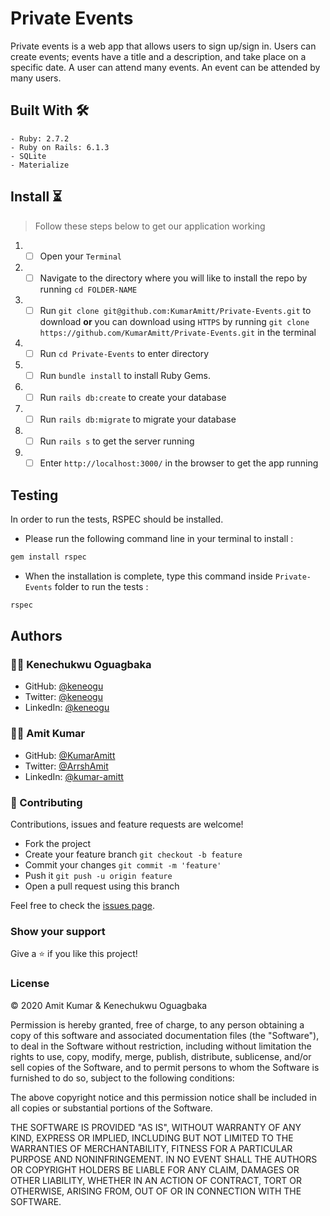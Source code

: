 # Private Events


Private events is a web app that allows users
to sign up/sign in. Users can create events; events have a title and a description, and take
place on a specific date. A user can attend many events. An event can be attended by many
users.


## Built With 🛠

```
- Ruby: 2.7.2
- Ruby on Rails: 6.1.3
- SQLite
- Materialize
```

## Install ⏳

> Follow these steps below to get our application working

1. - [ ] Open your `Terminal`
2. - [ ] Navigate to the directory where you will like to install the repo by running `cd FOLDER-NAME`
3. - [ ] Run `git clone git@github.com:KumarAmitt/Private-Events.git` to download <b>or</b> you can download using `HTTPS` by running `git clone https://github.com/KumarAmitt/Private-Events.git` in the terminal
4. - [ ] Run `cd Private-Events` to enter directory
5. - [ ] Run `bundle install` to install Ruby Gems.
6. - [ ] Run `rails db:create` to create your database
7. - [ ] Run `rails db:migrate` to migrate your database
8. - [ ] Run `rails s` to get the server running
9. - [ ] Enter `http://localhost:3000/` in the browser to get the app running

## Testing

In order to run the tests, RSPEC should be installed.

- Please run the following command line in your terminal to install :

```bash
gem install rspec
```

- When the installation is complete, type this command inside `Private-Events` folder to run the tests :

```bash
rspec
```

## Authors

### 👨‍💻 Kenechukwu Oguagbaka

- GitHub: [@keneogu](https://github.com/keneogu)
- Twitter: [@keneogu](https://twitter.com/keneogu)
- LinkedIn: [@keneogu](https://www.linkedin.com/in/kene-ogu/)

### 👨‍💻 Amit Kumar

- GitHub: [@KumarAmitt](https://github.com/KumarAmitt)
- Twitter: [@ArrshAmit](https://twitter.com/ArrshAmitt)
- LinkedIn: [@kumar-amitt](https://www.linkedin.com/in/kumar-amitt)

### 🤝 Contributing

Contributions, issues and feature requests are welcome!

- Fork the project
- Create your feature branch `git checkout -b feature`
- Commit your changes `git commit -m 'feature'`
- Push it `git push -u origin feature`
- Open a pull request using this branch


Feel free to check the [issues page](https://github.com/KumarAmitt/Private-Events/issues).

### Show your support

Give a ⭐️ if you like this project!

### License

&copy; 2020 Amit Kumar & Kenechukwu Oguagbaka

Permission is hereby granted, free of charge, to any person obtaining a copy
of this software and associated documentation files (the "Software"), to deal
in the Software without restriction, including without limitation the rights
to use, copy, modify, merge, publish, distribute, sublicense, and/or sell
copies of the Software, and to permit persons to whom the Software is
furnished to do so, subject to the following conditions:

The above copyright notice and this permission notice shall be included in all
copies or substantial portions of the Software.

THE SOFTWARE IS PROVIDED "AS IS", WITHOUT WARRANTY OF ANY KIND, EXPRESS OR
IMPLIED, INCLUDING BUT NOT LIMITED TO THE WARRANTIES OF MERCHANTABILITY,
FITNESS FOR A PARTICULAR PURPOSE AND NONINFRINGEMENT. IN NO EVENT SHALL THE
AUTHORS OR COPYRIGHT HOLDERS BE LIABLE FOR ANY CLAIM, DAMAGES OR OTHER
LIABILITY, WHETHER IN AN ACTION OF CONTRACT, TORT OR OTHERWISE, ARISING FROM,
OUT OF OR IN CONNECTION WITH THE SOFTWARE.
